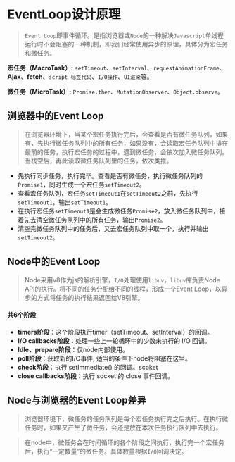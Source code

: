 # EventLoop设计原理

> `Event Loop`即事件循环。是指浏览器或`Node`的一种解决`Javascript`单线程运行时不会阻塞的一种机制，即我们经常使用异步的原理，具体分为宏任务和微任务。



**宏任务（MacroTask）:**  `setTimeout`、`setInterval`、`requestAnimationFrame`、**Ajax**、**fetch**、`script 标签代码`、`I/O操作`、`UI渲染`等。

**微任务（MicroTask）:**  `Promise.then`、`MutationObserver`、`Object.observe`。



## 浏览器中的Event Loop

> 在浏览器环境下，当某个宏任务执行完后，会查看是否有微任务队列，如果有，先执行微任务队列中的所有任务，如果没有，会读取宏任务队列中排在最前的任务，执行宏任务的过程中，遇到微任务，会依次加入微任务队列。当栈空后，再此读取微任务队列里的任务，依次类推。

- ​	先执行同步任务，执行完毕。查看是否有微任务，执行微任务队列的`Promise1`，同时生成一个宏任务`setTimeout2`。
- 查看宏任务队列，宏任务`setTimeout1`在`setTimeout2`之前，先执行`setTimeout1`，输出`setTimeout1`。
- 在执行宏任务`setTimeout1`是会生成微任务`Promise2`，放入微任务队列中，接着先去清空微任务队列中的所有任务，输出`Promise2`。
- 清空完微任务队列中的任务后，又去宏任务队列中取一个，执行并输出`setTimeout2`。

## Node中的Event Loop

> Node采用v8作为js的解析引擎，`I/0`处理使用`libuv`，`libuv`库负责Node API的执行。将不同的任务分配给不同的线程，形成一个Event Loop，以异步的方式将任务的执行结果返回给V8引擎。

[^libuv]: 基于I/O事件驱动的跨平台抽象层，封装不同操作系统的底层特性，对外提供统一的API，包含事件循环机制

#### 共6个阶段

- **timers阶段**：这个阶段执行timer（setTimeout、setInterval）的回调。
- **I/O callbacks阶段**：处理一些上一轮循环中的少数未执行的 I/O 回调。
- **Idle、prepare阶段**：仅node内部使用。
- **poll阶段**：获取新的I/O事件, 适当的条件下node将阻塞在这里。
- **check阶段**：执行 setImmediate() 的回调。scoket
- **close callbacks阶段**：执行 socket 的 close 事件回调。

## Node与浏览器的Event Loop差异

> 浏览器环境下，微任务的任务队列是每个宏任务执行完之后执行。在执行微任务时，如果又产生了微任务，会还是放在本次任务执行队列中去执行。

> 在node中，微任务会在时间循环的各个阶段之间执行，执行完一个宏任务后，执行“一定数量”的微任务。具体数量根据`I/O`回调决定。